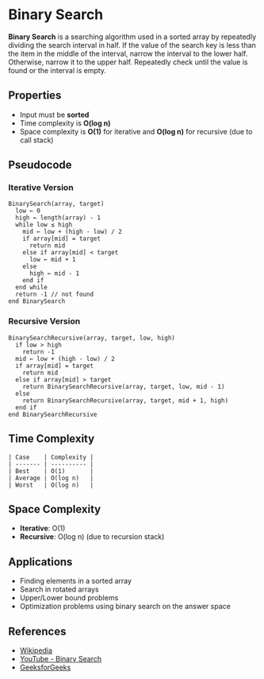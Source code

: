 
# Binary Search

**Binary Search** is a searching algorithm used in a sorted array by repeatedly dividing the search interval in half. If the value of the search key is less than the item in the middle of the interval, narrow the interval to the lower half. Otherwise, narrow it to the upper half. Repeatedly check until the value is found or the interval is empty.

## Properties

* Input must be **sorted**
* Time complexity is **O(log n)**
* Space complexity is **O(1)** for iterative and **O(log n)** for recursive (due to call stack)

## Pseudocode

### Iterative Version

```text
BinarySearch(array, target)
  low ← 0
  high ← length(array) - 1
  while low ≤ high
    mid ← low + (high - low) / 2
    if array[mid] = target
      return mid
    else if array[mid] < target
      low ← mid + 1
    else
      high ← mid - 1
    end if
  end while
  return -1 // not found
end BinarySearch
```

### Recursive Version

```text
BinarySearchRecursive(array, target, low, high)
  if low > high
    return -1
  mid ← low + (high - low) / 2
  if array[mid] = target
    return mid
  else if array[mid] > target
    return BinarySearchRecursive(array, target, low, mid - 1)
  else
    return BinarySearchRecursive(array, target, mid + 1, high)
  end if
end BinarySearchRecursive
```

## Time Complexity
```text
| Case    | Complexity |
| ------- | ---------- |
| Best    | O(1)       |
| Average | O(log n)   |
| Worst   | O(log n)   |
```

## Space Complexity

* **Iterative**: O(1)
* **Recursive**: O(log n) (due to recursion stack)

## Applications

* Finding elements in a sorted array
* Search in rotated arrays
* Upper/Lower bound problems
* Optimization problems using binary search on the answer space

## References

* [Wikipedia](https://en.wikipedia.org/wiki/Binary_search_algorithm)
* [YouTube - Binary Search](https://www.youtube.com/watch?v=K5ABwMZt4Uo)
* [GeeksforGeeks](https://www.geeksforgeeks.org/binary-search/)
